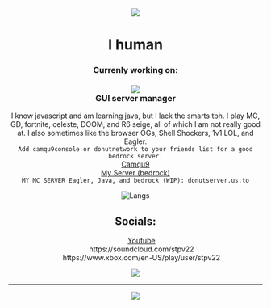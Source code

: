 <div align="center">
  <img src="https://discord-readme-badge.vercel.app/api?id=1187124067283783731">
  <h1>I human</h1>
  <h3>Currenly working on:<br><br>
    <img src="https://skillicons.dev/icons?i=java" /><br>
    GUI server manager
    </h3>
  <p>I know javascript and am learning java, but I lack the smarts tbh. I play MC, GD, fortnite, celeste, DOOM, and R6 seige, all of which I am not really good at. I also sometimes like the browser OGs, Shell Shockers, 1v1 LOL, and Eagler. <br>
    <code>Add camqu9console or donutnetwork to your friends list for a good bedrock server.</code><br>
    <a target="_blank" href="https://www.xbox.com/en-US/play/user/camqu9console">Camqu9</a><br>
    <a target="_blank" href="https://www.xbox.com/en-US/play/user/donutnetwork">My Server (bedrock)</a> <br>
    <code>MY MC SERVER Eagler, Java, and bedrock (WIP): donutserver.us.to</code>
  </p>
  <img alt="Langs" src="https://github-readme-stats.vercel.app/api/top-langs/?username=STPv22&theme=gradient&layout=compact"><br>
  <h2>Socials:</h2>
  <ul style="list-style: none;">
    <li><a target="_blank" href="https://www.youtube.com/@STPv2.2">Youtube</a></li>
    <li>https://soundcloud.com/stpv22</li>
    <li>https://www.xbox.com/en-US/play/user/stpv22</li>
  </ul>
  <img src="https://minecraftpanda.com/tools/achievement-generator/output?icon=33&title=THX%20%3A3&text=You%20read%20my%20Readme%21"/>
  <hr>
  <a href="https://skillicons.dev">
      <img src="https://skillicons.dev/icons?i=js,html,css,java,p5js,windows,arch" />
    </a>
</div>
